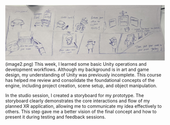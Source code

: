 ![alt text](image1.png)(image2.png)
This week, I learned some basic Unity operations and development workflows. Although my background is in art and game design, my understanding of Unity was previously incomplete. This course has helped me review and consolidate the foundational concepts of the engine, including project creation, scene setup, and object manipulation.

In the studio session, I created a storyboard for my prototype. The storyboard clearly demonstrates the core interactions and flow of my planned XR application, allowing me to communicate my idea effectively to others. This step gave me a better vision of the final concept and how to present it during testing and feedback sessions.